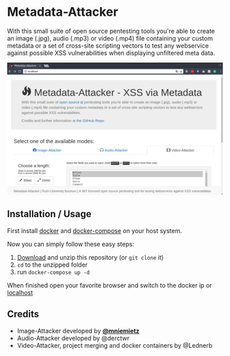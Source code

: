 # Metadata-Attacker

With this small suite of open source pentesting tools you're able to create an image (.jpg),
audio (.mp3) or video (.mp4) file containing your custom metadata or a set of cross-site scripting
vectors to test any webservice against possible XSS vulnerabilities when displaying unfiltered meta data.

![](screenshot.png?raw=true)


## Installation / Usage
First install [docker](https://www.docker.com/products/docker) and [docker-compose](https://docs.docker.com/compose/install/) on your host system.

Now you can simply follow these easy steps:

  1. [Download](https://github.com/RUB-NDS/Metadata-Attacker/archive/master.zip) and unzip this repository (or `git clone` it)
  2. `cd` to the unzipped folder
  3. run `docker-compose up -d`

When finished open your favorite browser and switch to the docker ip or [localhost](http://localhost)

## Credits

  - Image-Attacker developed by __[@mniemietz](https://duckduckgo.com)__
  - Audio-Attacker developed by @derctwr
  - Video-Attacker, project merging and docker containers by @Lednerb
